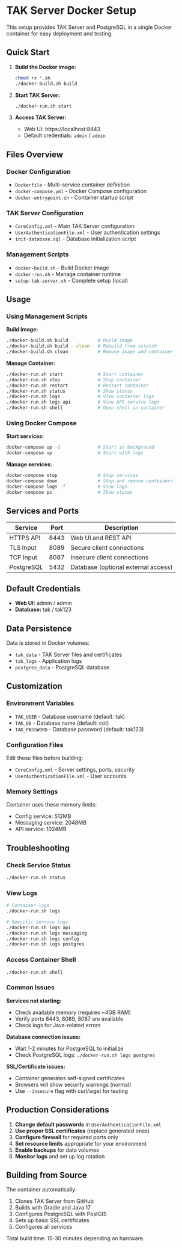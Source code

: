 # TAK Server Docker Setup

This setup provides TAK Server and PostgreSQL in a single Docker container for easy deployment and testing.

## Quick Start

1. **Build the Docker image:**
   ```bash
   chmod +x *.sh
   ./docker-build.sh build
   ```

2. **Start TAK Server:**
   ```bash
   ./docker-run.sh start
   ```

3. **Access TAK Server:**
   - Web UI: https://localhost:8443
   - Default credentials: `admin` / `admin`

## Files Overview

### Docker Configuration
- `Dockerfile` - Multi-service container definition
- `docker-compose.yml` - Docker Compose configuration
- `docker-entrypoint.sh` - Container startup script

### TAK Server Configuration
- `CoreConfig.xml` - Main TAK Server configuration
- `UserAuthenticationFile.xml` - User authentication settings
- `init-database.sql` - Database initialization script

### Management Scripts
- `docker-build.sh` - Build Docker image
- `docker-run.sh` - Manage container runtime
- `setup-tak-server.sh` - Complete setup (local)

## Usage

### Using Management Scripts

**Build Image:**
```bash
./docker-build.sh build           # Build image
./docker-build.sh build --clean   # Rebuild from scratch
./docker-build.sh clean           # Remove image and container
```

**Manage Container:**
```bash
./docker-run.sh start             # Start container
./docker-run.sh stop              # Stop container
./docker-run.sh restart           # Restart container
./docker-run.sh status            # Show status
./docker-run.sh logs              # View container logs
./docker-run.sh logs api          # View API service logs
./docker-run.sh shell             # Open shell in container
```

### Using Docker Compose

**Start services:**
```bash
docker-compose up -d              # Start in background
docker-compose up                 # Start with logs
```

**Manage services:**
```bash
docker-compose stop               # Stop services
docker-compose down               # Stop and remove containers
docker-compose logs -f            # View logs
docker-compose ps                 # Show status
```

## Services and Ports

| Service | Port | Description |
|---------|------|-------------|
| HTTPS API | 8443 | Web UI and REST API |
| TLS Input | 8089 | Secure client connections |
| TCP Input | 8087 | Insecure client connections |
| PostgreSQL | 5432 | Database (optional external access) |

## Default Credentials

- **Web UI:** admin / admin
- **Database:** tak / tak123

## Data Persistence

Data is stored in Docker volumes:
- `tak_data` - TAK Server files and certificates
- `tak_logs` - Application logs
- `postgres_data` - PostgreSQL database

## Customization

### Environment Variables
- `TAK_USER` - Database username (default: tak)
- `TAK_DB` - Database name (default: cot)
- `TAK_PASSWORD` - Database password (default: tak123)

### Configuration Files
Edit these files before building:
- `CoreConfig.xml` - Server settings, ports, security
- `UserAuthenticationFile.xml` - User accounts

### Memory Settings
Container uses these memory limits:
- Config service: 512MB
- Messaging service: 2048MB
- API service: 1024MB

## Troubleshooting

### Check Service Status
```bash
./docker-run.sh status
```

### View Logs
```bash
# Container logs
./docker-run.sh logs

# Specific service logs
./docker-run.sh logs api
./docker-run.sh logs messaging
./docker-run.sh logs config
./docker-run.sh logs postgres
```

### Access Container Shell
```bash
./docker-run.sh shell
```

### Common Issues

**Services not starting:**
- Check available memory (requires ~4GB RAM)
- Verify ports 8443, 8089, 8087 are available
- Check logs for Java-related errors

**Database connection issues:**
- Wait 1-2 minutes for PostgreSQL to initialize
- Check PostgreSQL logs: `./docker-run.sh logs postgres`

**SSL/Certificate issues:**
- Container generates self-signed certificates
- Browsers will show security warnings (normal)
- Use `--insecure` flag with curl/wget for testing

## Production Considerations

1. **Change default passwords** in `UserAuthenticationFile.xml`
2. **Use proper SSL certificates** (replace generated ones)
3. **Configure firewall** for required ports only
4. **Set resource limits** appropriate for your environment
5. **Enable backups** for data volumes
6. **Monitor logs** and set up log rotation

## Building from Source

The container automatically:
1. Clones TAK Server from GitHub
2. Builds with Gradle and Java 17
3. Configures PostgreSQL with PostGIS
4. Sets up basic SSL certificates
5. Configures all services

Total build time: 15-30 minutes depending on hardware.